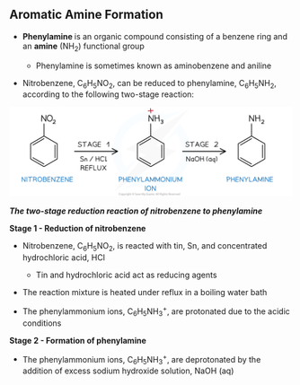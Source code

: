 Aromatic Amine Formation
------------------------

* <b>Phenylamine </b>is an organic compound consisting of a benzene ring and an <b>amine</b> (NH<sub>2</sub>) functional group

  + Phenylamine is sometimes known as aminobenzene and aniline
* Nitrobenzene, C<sub>6</sub>H<sub>5</sub>NO<sub>2</sub>, can be reduced to phenylamine, C<sub>6</sub>H<sub>5</sub>NH<sub>2</sub>, according to the following two-stage reaction:

![The two-stage reduction reaction of nitrobenzene to phenylamine, downloadable IB Chemistry revision notes](20.1.4-The-two-stage-reduction-reaction-of-nitrobenzene-to-phenylamine.png)

<i><b>The two-stage reduction reaction of nitrobenzene to phenylamine</b></i>

<b>Stage 1 - Reduction of nitrobenzene</b>

* Nitrobenzene, C<sub>6</sub>H<sub>5</sub>NO<sub>2</sub>, is reacted with tin, Sn, and concentrated hydrochloric acid, HCl

  + Tin and hydrochloric acid act as reducing agents
* The reaction mixture is heated under reflux in a boiling water bath
* The phenylammonium ions, C<sub>6</sub>H<sub>5</sub>NH<sub>3</sub><sup>+</sup>, are protonated due to the acidic conditions

<b>Stage 2 - Formation of phenylamine</b>

* The phenylammonium ions, C<sub>6</sub>H<sub>5</sub>NH<sub>3</sub><sup>+</sup>, are deprotonated by the addition of excess sodium hydroxide solution, NaOH (aq)